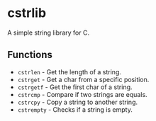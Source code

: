 # cstrlib
A simple string library for C.

## Functions

- `cstrlen` - Get the length of a string.
- `cstrget` - Get a char from a specific position.
- `cstrgetf` - Get the first char of a string.
- `cstrcmp` - Compare if two strings are equals.
- `cstrcpy` - Copy a string to another string.
- `cstrempty` - Checks if a string is empty.
